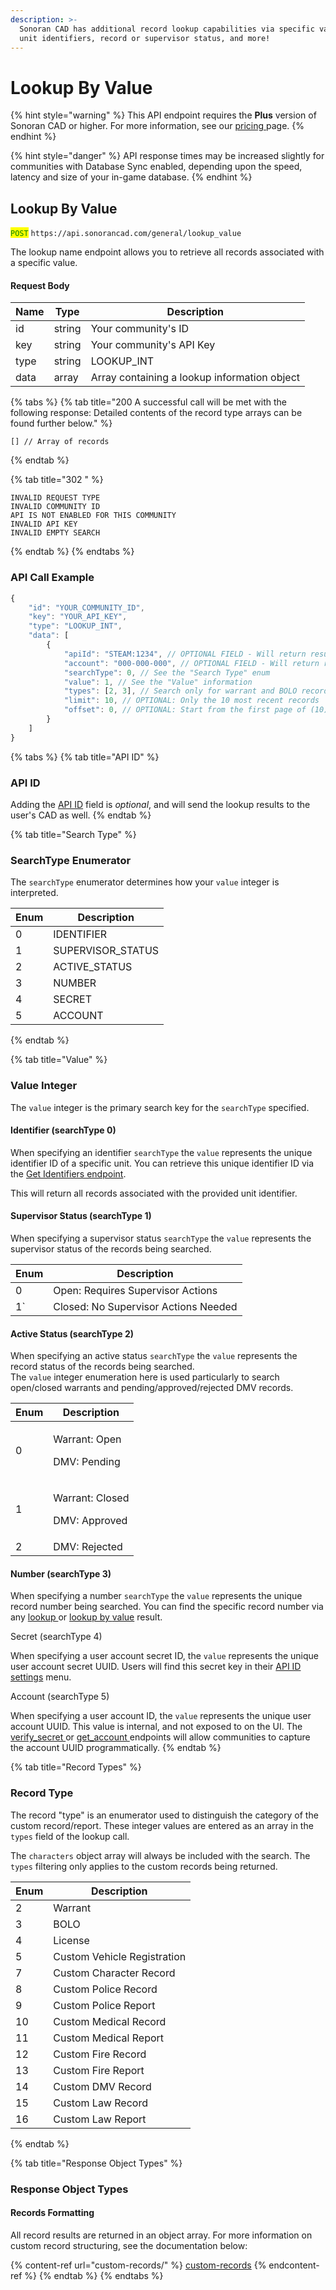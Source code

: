 ```yaml
---
description: >-
  Sonoran CAD has additional record lookup capabilities via specific values for
  unit identifiers, record or supervisor status, and more!
---
```


# Lookup By Value

{% hint style="warning" %}
This API endpoint requires the **Plus** version of Sonoran CAD or higher. For more information, see our [pricing ](../../../pricing/faq/)page.
{% endhint %}

{% hint style="danger" %}
API response times may be increased slightly for communities with Database Sync enabled, depending upon the speed, latency and size of your in-game database.
{% endhint %}

## Lookup By Value

<mark style="color:green;">`POST`</mark> `https://api.sonorancad.com/general/lookup_value`

The lookup name endpoint allows you to retrieve all records associated with a specific value.

#### Request Body

| Name | Type   | Description                                  |
| ---- | ------ | -------------------------------------------- |
| id   | string | Your community's ID                          |
| key  | string | Your community's API Key                     |
| type | string | LOOKUP\_INT                                  |
| data | array  | Array containing a lookup information object |

{% tabs %}
{% tab title="200 A successful call will be met with the following response:
Detailed contents of the record type arrays can be found further below." %}
```
[] // Array of records
```
{% endtab %}

{% tab title="302 " %}
```
INVALID REQUEST TYPE
INVALID COMMUNITY ID
API IS NOT ENABLED FOR THIS COMMUNITY
INVALID API KEY
INVALID EMPTY SEARCH
```
{% endtab %}
{% endtabs %}

### API Call Example

```javascript
{
    "id": "YOUR_COMMUNITY_ID",
    "key": "YOUR_API_KEY",
    "type": "LOOKUP_INT",
    "data": [
        {
            "apiId": "STEAM:1234", // OPTIONAL FIELD - Will return results to user's CAD
            "account": "000-000-000", // OPTIONAL FIELD - Will return results to user's CAD (via account UUID)
            "searchType": 0, // See the "Search Type" enum
            "value": 1, // See the "Value" information
            "types": [2, 3], // Search only for warrant and BOLO records
            "limit": 10, // OPTIONAL: Only the 10 most recent records
            "offset": 0, // OPTIONAL: Start from the first page of (10) records
        }
    ]
}
```

{% tabs %}
{% tab title="API ID" %}
### API ID

Adding the [API ID](../../getting-started/setting-your-api-id.md) field is _optional_, and will send the lookup results to the user's CAD as well.
{% endtab %}

{% tab title="Search Type" %}
### SearchType Enumerator

The `searchType` enumerator determines how your `value` integer is interpreted.&#x20;

| Enum | Description        |
| ---- | ------------------ |
| 0    | IDENTIFIER         |
| 1    | SUPERVISOR\_STATUS |
| 2    | ACTIVE\_STATUS     |
| 3    | NUMBER             |
| 4    | SECRET             |
| 5    | ACCOUNT            |
{% endtab %}

{% tab title="Value" %}
### Value Integer

The `value` integer is the primary search key for the `searchType` specified.

#### Identifier (searchType 0)

When specifying an identifier `searchType` the `value` represents the unique identifier ID of a specific unit. You can retrieve this unique identifier ID via the [Get Identifiers endpoint](../emergency/identifiers/get-identifiers.md).

This will return all records associated with the provided unit identifier.

#### Supervisor Status (searchType 1)

When specifying a supervisor status `searchType` the `value` represents the supervisor status of the records being searched.

| Enum | Description                          |
| ---- | ------------------------------------ |
| 0    | Open: Requires Supervisor Actions    |
| 1\`  | Closed: No Supervisor Actions Needed |

#### Active Status (searchType 2)

When specifying an active status `searchType` the `value` represents the record status of the records being searched.\
The `value` integer enumeration here is used particularly to search open/closed warrants and pending/approved/rejected DMV records.

| Enum | Description                                |
| ---- | ------------------------------------------ |
| 0    | <p>Warrant: Open</p><p>DMV: Pending</p>    |
| 1    | <p>Warrant: Closed</p><p>DMV: Approved</p> |
| 2    | DMV: Rejected                              |

#### Number (searchType 3)

When specifying a number `searchType` the `value` represents the unique record number being searched. You can find the specific record number via any [lookup ](lookup-name-or-plate.md)or [lookup by ](lookup-by-integer.md)[value](lookup-by-integer.md#lookup-by-int) result.

Secret (searchType 4)

When specifying a user account secret ID, the `value` represents the unique user account secret UUID. Users will find this secret key in their [API ID settings](../../getting-started/setting-your-api-id.md) menu.

Account (searchType 5)

When specifying a user account ID, the `value` represents the unique user account UUID. This value is internal, and not exposed to on the UI. The [verify\_secret ](verify-secret.md)or [get\_account ](get-account.md)endpoints will allow communities to capture the account UUID programmatically.
{% endtab %}

{% tab title="Record Types" %}
### Record Type

The record "type" is an enumerator used to distinguish the category of the custom record/report. These integer values are entered as an array in the `types` field of the lookup call.

The `characters` object array will always be included with the search. The `types` filtering only applies to the custom records being returned.

| Enum | Description                  |
| ---- | ---------------------------- |
| 2    | Warrant                      |
| 3    | BOLO                         |
| 4    | License                      |
| 5    | Custom  Vehicle Registration |
| 7    | Custom Character Record      |
| 8    | Custom Police Record         |
| 9    | Custom Police Report         |
| 10   | Custom Medical Record        |
| 11   | Custom Medical Report        |
| 12   | Custom Fire Record           |
| 13   | Custom Fire Report           |
| 14   | Custom DMV Record            |
| 15   | Custom Law Record            |
| 16   | Custom Law Report            |
{% endtab %}

{% tab title="Response Object Types" %}
### Response Object Types

#### Records Formatting

All record results are returned in an object array. For more information on custom record structuring, see the documentation below:

{% content-ref url="custom-records/" %}
[custom-records](custom-records/)
{% endcontent-ref %}
{% endtab %}
{% endtabs %}
